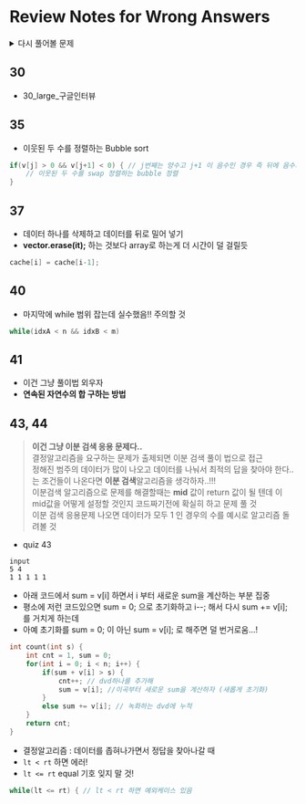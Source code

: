 # Review Notes for Wrong Answers

<details><summary>다시 풀어볼 문제</summary>
<p>
- 2020.12.11~ <br>
    - quiz 26 (병합정렬)<br>    
    - quiz 30(large)<br>
    - quiz 35 : 하나의 벡터만 선언하고  데이터 정렬<br>
    - quiz 36 삽입정렬 : 기업 손 코딩 문제 (강의 참고)<br>
    - quiz 37<br>
    - quiz 40 : MS_interview<br>
    - quiz 41 : 연속된 숫자 합 구하기 - 수리 센스<br>
    - quiz 43,44 : 또 !! 접근자체를 잘못했었음 - 결정알고리즘 - 생각의 전환 pleaz...<br>
    - quiz 45 : 원형데이터를 관리하는 최적의 컨테이너 // 아니고 시뮬레이션 문제<br>
    - quiz 51 : Dynamic Programming<br>
    - quiz 52 : 투포인트 알고리즘<br>
    - quiz 53 : 16진수 변환 처리<br>
    - quiz 55 : 스택 <br>
- 2021.03~ <br>
</p>
</details>

## 30
- 30_large_구글인터뷰

## 35
- 이웃된 두 수를 정렬하는 Bubble sort
```c++
if(v[j] > 0 && v[j+1] < 0) { // j번째는 양수고 j+1 이 음수인 경우 즉 뒤에 음수의 데이터가 있는경우 
    // 이웃된 두 수를 swap 정렬하는 bubble 정렬
}
```

## 37
- 데이터 하나를 삭제하고 데이터를 뒤로 밀어 넣기
- **vector.erase(it);** 하는 것보다 array로 하는게 더 시간이 덜 걸릴듯

```c++
cache[i] = cache[i-1];
```

## 40
- 마지막에 while 범위 잡는데 실수했음!! 주의할 것

```c++
while(idxA < n && idxB < m)
```


## 41
- 이건 그냥 풀이법 외우자
- **연속된 자연수의 합 구하는 방법**

## 43, 44
> **이건 그냥 이분 검색 응용 문제다..**  
> 결정알고리즘을 요구하는 문제가 출제되면 이분 검색 풀이 법으로 접근  
> 정해진 범주의 데이터가 많이 나오고 데이터를 나눠서 최적의 답을 찾아야 한다..는 조건들이 나온다면 **이분 검색**알고리즘을 생각하자..!!!  
> 이분검색 알고리즘으로 문제를 해결할때는 **mid** 값이 return 값이 될 텐데 이 mid값을 어떻게 설정할 것인지 코드짜기전에 확실히 하고 문제 풀 것  
> 이분 검색 응용문제 나오면 데이터가 모두 1 인 경우의 수를 예시로 알고리즘 돌려볼 것

- quiz 43

```
input
5 4 
1 1 1 1 1
```
- 아래 코드에서 sum = v[i] 하면서 i 부터 새로운 sum을 계산하는 부분 집중
- 평소에 저런 코드있으면 sum = 0; 으로 초기화하고 i--; 해서 다시 sum += v[i]; 를 거치게 하는데
- 아예 초기화를 sum = 0; 이 아닌 sum = v[i]; 로 해주면 덜 번거로움...!

```c++
int count(int s) {
	int cnt = 1, sum = 0;
	for(int i = 0; i < n; i++) {
		if(sum + v[i] > s) {
			cnt++; // dvd하나를 추가해 
			sum = v[i]; //이곡부터 새로운 sum을 계산하자 (새롭게 초기화) 
		}
		else sum += v[i]; // 녹화하는 dvd에 누적 
	}
	return cnt; 
}
```

- 결정알고리즘 : 데이터를 좁혀나가면서 정답을 찾아나갈 때 
- `lt < rt` 하면 에러!
- `lt <= rt` equal 기호 잊지 말 것!

```c++
while(lt <= rt) { // lt < rt 하면 예외케이스 있음
```
